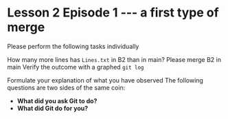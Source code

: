 
# Lesson 2 Episode 1 --- a first type of merge
Please perform the following tasks individually

How many more lines has `Lines.txt` in B2 than in main?
Please merge B2 in main
Verify the outcome with a graphed `git log`


Formulate your explanation of what you have observed
The following questions are two sides of the same coin:
* **What did you ask Git to do?**
* **What did Git do for you?**

